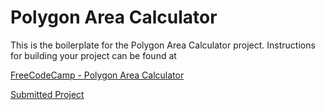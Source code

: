 # Polygon Area Calculator

This is the boilerplate for the Polygon Area Calculator project. Instructions for building your project can be found at 

[FreeCodeCamp - Polygon Area Calculator](https://www.freecodecamp.org/learn/scientific-computing-with-python/scientific-computing-with-python-projects/polygon-area-calculator)

[Submitted Project](https://replit.com/@konkokkinoris?path=)
